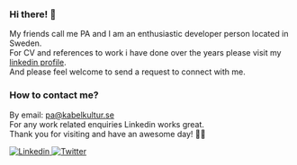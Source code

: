 ### Hi there! :wave:

My friends call me PA and I am an enthusiastic developer person located in Sweden.<br/>
For CV and references to work i have done over the years please visit my <a href="https://www.linkedin.com/in/paulander/" target="_blank"> linkedin profile</a>.<br/> 
And please feel welcome to send a request to connect with me.

<!--

### What am I doing?


- 🌱 Trying to get better at using Typescript, and practising a little bit of Go.

---

### Badges of fun! What may I use to get things done?

<p>
  <img alt="JavaScript" src="https://img.shields.io/badge/javascript-F7DF1E?logo=javascript&logoColor=white&style=for-the-badge" />
  <img alt="React" src="https://img.shields.io/badge/react-61DAFB?logo=react&logoColor=white&style=for-the-badge" />
  <img alt="Reduxt" src="https://img.shields.io/badge/redux-764ABC?logo=redux&logoColor=white&style=for-the-badge" />
  <img alt="Vue" src="https://img.shields.io/badge/vue-4FC08D?logo=vue.js&logoColor=white&style=for-the-badge" />
  <img alt="Vuetify" src="https://img.shields.io/badge/vuetify-1867C0?logo=vuetify&logoColor=white&style=for-the-badge" />
  <img alt="Ember" src="https://img.shields.io/badge/ember-E04E39?logo=ember.js&logoColor=white&style=for-the-badge" />
  <img alt="jQuery" src="https://img.shields.io/badge/jquery-0769AD?logo=jquery&logoColor=white&style=for-the-badge" />
  <img alt="Grunt" src="https://img.shields.io/badge/grunt-FBA919?logo=grunt&logoColor=white&style=for-the-badge" />
  <img alt="Gulp" src="https://img.shields.io/badge/gulp-CF4647?logo=gulp&logoColor=white&style=for-the-badge" />
  <img alt="Jest" src="https://img.shields.io/badge/jest-C21325?logo=jest&logoColor=white&style=for-the-badge" />
  <img alt="GraphQl" src="https://img.shields.io/badge/graphql-E10098?logo=graphql&logoColor=white&style=for-the-badge" />
  <img alt="Appollo GraphQl" src="https://img.shields.io/badge/apollographql-311C87?logo=apollo-graphql&logoColor=white&style=for-the-badge" />
  <img alt="HTML" src="https://img.shields.io/badge/html-E34F26?logo=html5&logoColor=white&style=for-the-badge" />
  <img alt="Css" src="https://img.shields.io/badge/css-1572B6?logo=css3&logoColor=white&style=for-the-badge" />
  <img alt="Sass" src="https://img.shields.io/badge/sass-CC6699?logo=sass&logoColor=white&style=for-the-badge" />
  <img alt="Bootstrap" src="https://img.shields.io/badge/bootstrap-563D7C?logo=bootstrap&logoColor=white&style=for-the-badge" />
  <img alt="Material UI" src="https://img.shields.io/badge/material--ui-0081CB?logo=material&logoColor=white&style=for-the-badge" />

  <img alt="Node" src="https://img.shields.io/badge/node-339933?logo=node.js&logoColor=white&style=for-the-badge" />
  <img alt="PHP" src="https://img.shields.io/badge/php-777BB4?logo=php&logoColor=white&style=for-the-badge" />
  <img alt="Composer" src="https://img.shields.io/badge/composer-885630?logo=composer&logoColor=white&style=for-the-badge" />
  <img alt="Lumen" src="https://img.shields.io/badge/lumen-E74430?logo=lumen&logoColor=white&style=for-the-badge" />
  <img alt="Laravel" src="https://img.shields.io/badge/laravel-FF2D20?logo=laravel&logoColor=white&style=for-the-badge" />
  <img alt="Zend Framework" src="https://img.shields.io/badge/zend-68B604?logo=zend-framework&logoColor=white&style=for-the-badge" />
  <img alt="Symfony" src="https://img.shields.io/badge/symfony-000000?logo=symfony&logoColor=white&style=for-the-badge" />
  <img alt="Magento" src="https://img.shields.io/badge/magento-EE672F?logo=magento&logoColor=white&style=for-the-badge" />

  <img alt="Python" src="https://img.shields.io/badge/python-3776AB?logo=python&logoColor=white&style=for-the-badge" />
  <img alt="MySql" src="https://img.shields.io/badge/mysql-4479A1?logo=mysql&logoColor=white&style=for-the-badge" />
  <img alt="MariaDB" src="https://img.shields.io/badge/mariadb-003545?logo=mariadb&logoColor=white&style=for-the-badge" />
  <img alt="MongoDB" src="https://img.shields.io/badge/mongodb-47A248?logo=mongodb&logoColor=white&style=for-the-badge" />

  <img alt="Bash" src="https://img.shields.io/badge/bash-4EAA25?logo=gnu-bash&logoColor=white&style=for-the-badge" />
  <img alt="RabbitMQ" src="https://img.shields.io/badge/rabbitmq-FF6600?logo=rabbitmq&logoColor=white&style=for-the-badge" />
  <img alt="NGINX" src="https://img.shields.io/badge/nginx-269539?logo=nginx&logoColor=white&style=for-the-badge" />
  <img alt="Apache" src="https://img.shields.io/badge/apache-D22128?logo=apache&logoColor=white&style=for-the-badge" />

  <img alt="Linux" src="https://img.shields.io/badge/linux-FCC624?logo=linux&logoColor=white&style=for-the-badge" />
  <img alt="Debian" src="https://img.shields.io/badge/debian-A81D33?logo=debian&logoColor=white&style=for-the-badge" />
  <img alt="CentOS" src="https://img.shields.io/badge/centos-262577?logo=centos&logoColor=white&style=for-the-badge" />
  <img alt="Ubuntu" src="https://img.shields.io/badge/ubuntu-E95420?logo=ubuntu&logoColor=white&style=for-the-badge" />
  <img alt="Linux Mint" src="https://img.shields.io/badge/linux%20mint-87CF3E?logo=linux-mint&logoColor=white&style=for-the-badge" />
  <img alt="Alpine" src="https://img.shields.io/badge/alpine-0D597F?logo=alpine-linux&logoColor=white&style=for-the-badge" />
  <img alt="Red Hat" src="https://img.shields.io/badge/red%20hat-EE0000?logo=red-hat&logoColor=white&style=for-the-badge" />
  <img alt="GIMP" src="https://img.shields.io/badge/gimp-5C5543?logo=gimp&logoColor=white&style=for-the-badge" />

  <img alt="Git" src="https://img.shields.io/badge/git-F05032?logo=git&logoColor=white&style=for-the-badge" />
  <img alt="Jira" src="https://img.shields.io/badge/jira-0052CC?logo=jira&logoColor=white&style=for-the-badge" />
  <img alt="Bitbucket" src="https://img.shields.io/badge/bitbucket-0052CC?logo=bitbucket&logoColor=white&style=for-the-badge" />
  <img alt="Gitlab" src="https://img.shields.io/badge/gitlab-FCA121?logo=gitlab&logoColor=white&style=for-the-badge" />
  <img alt="Github" src="https://img.shields.io/badge/github-181717?logo=github&logoColor=white&style=for-the-badge" />
  <img alt="Jenkins" src="https://img.shields.io/badge/jenkins-D24939?logo=jenkins&logoColor=white&style=for-the-badge" />
  <img alt="Docker" src="https://img.shields.io/badge/docker-2496ED?logo=docker&logoColor=white&style=for-the-badge" />

</p>
-->


### How to contact me?

By email: <a class="u-email link-gray-dark " href="mailto:pa@kabelkultur.se">pa@kabelkultur.se</a><br />
For any work related enquiries Linkedin works great.<br />
Thank you for visiting and have an awesome day! :slightly_smiling_face::wave:

<p>
  <!-- <a href="https://www.youtube.com/channel/UCvfvbhvWJlg2LP2Xs_TcWzw">
    <img alt="Youtube" src="https://img.shields.io/badge/youtube-FF0000?logo=youtube&logoColor=white&style=for-the-badge" />
  </a> -->
    <a href="https://www.linkedin.com/in/paulander/">
    <img alt="Linkedin" src="https://img.shields.io/badge/pa%20ulander-0077B5?logo=linkedin&logoColor=white&style=for-the-badge" />
  </a> 
  <a href="https://twitter.com/pa_ulander">
    <img alt="Twitter" src="https://img.shields.io/badge/@pa_ulander-1DA1F2?logo=twitter&logoColor=white&style=for-the-badge" />
  </a>
    <!-- <a href="https://www.instagram.com/pa_ulander/">
    <img alt="Instagram" src="https://img.shields.io/badge/Instagram-E4405F?logo=instagram&logoColor=white&style=for-the-badge" /> 
  </a>-->

<!-- 
[![Visits Badge](https://badges.pufler.dev/visits/pa-ulander/pa-ulander?kill_cache=1)](https://badges.pufler.dev/visits/pa-ulander/pa-ulander?kill_cache=1)
-->
</p>


<!-- <details>
  <summary>Some Stats</summary>

[![Top Langs](https://github-readme-stats.vercel.app/api/top-langs/?username=pa-ulander&layout=compact)](https://github.com/pa-ulander/github-readme-stats)

</details>

--- -->
